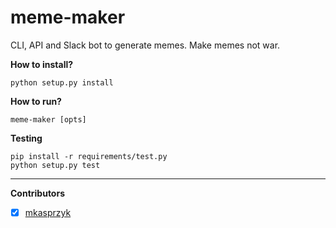 # meme-maker
CLI, API and Slack bot to generate memes. Make memes not war.

**How to install?**
```
python setup.py install
```

**How to run?**
```
meme-maker [opts]
```

**Testing**
```
pip install -r requirements/test.py
python setup.py test
```

---

**Contributors**
- [x] [mkasprzyk](https://github.com/mkasprzyk)

